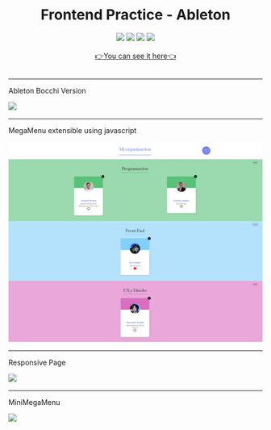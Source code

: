 <div align="center">
<h1>Frontend Practice - Ableton</h1>
</div>
<div align="center">
    <img src="https://img.shields.io/badge/JavaScript-FEFF01?logo=javascript&logoColor=000000&style=for-the-badge"/>
    <img src="https://img.shields.io/badge/HTML-EC6231?logo=html5&logoColor=FFFFFF&style=for-the-badge" />
    <img src="https://img.shields.io/badge/TAILWINDCSS-01A3D8?logo=tailwindcss&logoColor=FFFFFF&style=for-the-badge" />
    <img src="https://img.shields.io/badge/REACT-000000?logo=react&logoColor=01A3D8&style=for-the-badge" />
</div>
<br>
<div align="center"><a href="https://zeroryper.github.io/Ableton_Bocchi/">&#128073;You can see it here&#128072;</a>
</div>
<br>
<hr>
<div align="start">
<p>Ableton Bocchi Version</p>
<img src="https://media.licdn.com/dms/image/D562DAQFkZZXPUwEpIQ/profile-treasury-image-shrink_800_800/0/1697338418273?e=1707699600&v=beta&t=6YFiM_1RrFVuteeAD50dzp1IKHBv_6hn4EjR8XXKT9Y">
<br>
<hr>
<p>MegaMenu extensible using javascript</p>
<img src="https://github.com/ZeroRyper/org/blob/master/src/componets/img/Screenshot_ORG.png?raw=trueg">
<br>
<hr>
<p>Responsive Page</p>
<img src="./assets/Screenshot_Resposive.png">
<br>
<hr>
<p>MiniMegaMenu</p>
<img src="./assets/Screenshot_MMR.png">
</div>
